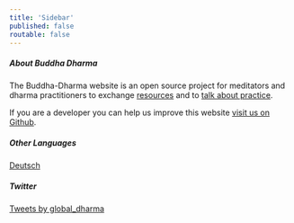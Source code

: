 ```yaml
---
title: 'Sidebar'
published: false
routable: false
---
```


##### About Buddha Dharma

The Buddha-Dharma website is an open source project for meditators and dharma practitioners to exchange [resources](/resources) and to [talk about practice](/community).

If you are a developer you can help us improve this website [visit us on Github](https://github.com/buddha-dharma).

##### Other Languages

<a href="/de">Deutsch</a>

##### Twitter

<a class="twitter-timeline"  data-dnt="true" data-width="500" data-height="600" href="https://twitter.com/global_dharma?ref_src=twsrc%5Etfw">Tweets by global_dharma</a> <script async src="//platform.twitter.com/widgets.js" charset="utf-8"></script>
